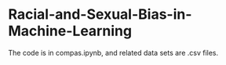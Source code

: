 # Racial-and-Sexual-Bias-in-Machine-Learning

The code is in compas.ipynb, and related data sets are .csv files.
